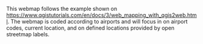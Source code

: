 This webmap follows the example shown on https://www.qgistutorials.com/en/docs/3/web_mapping_with_qgis2web.html.
The webmap is coded according to airports and will focus in on airport codes, current location, and on defined locations provided by open streetmap labels.
